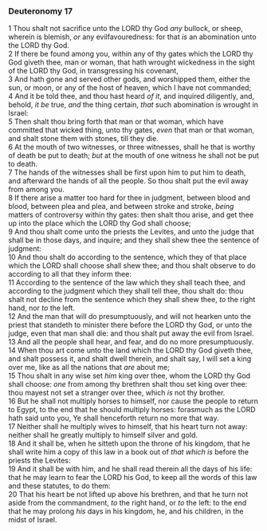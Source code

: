 ### Deuteronomy 17

1 Thou shalt not sacrifice unto the LORD thy God *any* bullock, or sheep, wherein is blemish, *or* any evilfavouredness: for that *is* an abomination unto the LORD thy God.  
2 If there be found among you, within any of thy gates which the LORD thy God giveth thee, man or woman, that hath wrought wickedness in the sight of the LORD thy God, in transgressing his covenant,  
3 And hath gone and served other gods, and worshipped them, either the sun, or moon, or any of the host of heaven, which I have not commanded;  
4 And it be told thee, and thou hast heard *of it*, and inquired diligently, and, behold, *it be* true, *and* the thing certain, *that* such abomination is wrought in Israel:  
5 Then shalt thou bring forth that man or that woman, which have committed that wicked thing, unto thy gates, *even* that man or that woman, and shalt stone them with stones, till they die.  
6 At the mouth of two witnesses, or three witnesses, shall he that is worthy of death be put to death; *but* at the mouth of one witness he shall not be put to death.  
7 The hands of the witnesses shall be first upon him to put him to death, and afterward the hands of all the people. So thou shalt put the evil away from among you.  
8 If there arise a matter too hard for thee in judgment, between blood and blood, between plea and plea, and between stroke and stroke, *being* matters of controversy within thy gates: then shalt thou arise, and get thee up into the place which the LORD thy God shall choose;  
9 And thou shalt come unto the priests the Levites, and unto the judge that shall be in those days, and inquire; and they shall shew thee the sentence of judgment:  
10 And thou shalt do according to the sentence, which they of that place which the LORD shall choose shall shew thee; and thou shalt observe to do according to all that they inform thee:  
11 According to the sentence of the law which they shall teach thee, and according to the judgment which they shall tell thee, thou shalt do: thou shalt not decline from the sentence which they shall shew thee, *to* the right hand, nor *to* the left.  
12 And the man that will do presumptuously, and will not hearken unto the priest that standeth to minister there before the LORD thy God, or unto the judge, even that man shall die: and thou shalt put away the evil from Israel.  
13 And all the people shall hear, and fear, and do no more presumptuously.  
14 When thou art come unto the land which the LORD thy God giveth thee, and shalt possess it, and shalt dwell therein, and shalt say, I will set a king over me, like as all the nations that *are* about me;  
15 Thou shalt in any wise set *him* king over thee, whom the LORD thy God shall choose: *one* from among thy brethren shalt thou set king over thee: thou mayest not set a stranger over thee, which *is* not thy brother.  
16 But he shall not multiply horses to himself, nor cause the people to return to Egypt, to the end that he should multiply horses: forasmuch as the LORD hath said unto you, Ye shall henceforth return no more that way.  
17 Neither shall he multiply wives to himself, that his heart turn not away: neither shall he greatly multiply to himself silver and gold.  
18 And it shall be, when he sitteth upon the throne of his kingdom, that he shall write him a copy of this law in a book out of *that which is* before the priests the Levites:  
19 And it shall be with him, and he shall read therein all the days of his life: that he may learn to fear the LORD his God, to keep all the words of this law and these statutes, to do them:  
20 That his heart be not lifted up above his brethren, and that he turn not aside from the commandment, *to* the right hand, or *to* the left: to the end that he may prolong *his* days in his kingdom, he, and his children, in the midst of Israel.  
